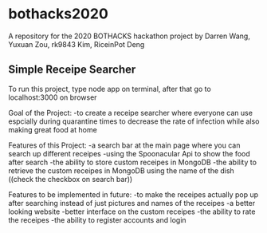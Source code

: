# bothacks2020
A repository for the 2020 BOTHACKS hackathon project 
by Darren Wang, Yuxuan Zou, rk9843 Kim, RiceinPot Deng

## Simple Receipe Searcher
To run this project, type node app on terminal, after that go to localhost:3000 on browser

Goal of the Project:
-to create a receipe searcher where everyone can use espcially during quarantine times to decrease the rate of infection while also making great food at home

Features of this Project:
-a search bar at the main page where you can search up different receipes
-using the Spoonacular Api to show the food after search
-the ability to store custom receipes in MongoDB 
-the ability to retrieve the custom receipes in MongoDB using the name of the dish ((check the checkbox on search bar))

Features to be implemented in future:
-to make the receipes actually pop up after searching instead of just pictures and names of the receipes
-a better looking website
-better interface on the custom receipes
-the ability to rate the receipes
-the ability to register accounts and login
